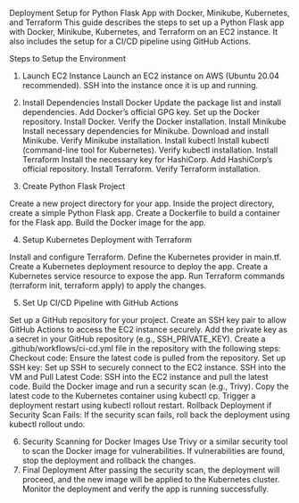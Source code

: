 Deployment Setup for Python Flask App with Docker, Minikube, Kubernetes, and Terraform
This guide describes the steps to set up a Python Flask app with Docker, Minikube, Kubernetes, and Terraform on an EC2 instance. It also includes the setup for a CI/CD pipeline using GitHub Actions.


Steps to Setup the Environment
1. Launch EC2 Instance
Launch an EC2 instance on AWS (Ubuntu 20.04 recommended).
SSH into the instance once it is up and running.

2. Install Dependencies
Install Docker
Update the package list and install dependencies.
Add Docker’s official GPG key.
Set up the Docker repository.
Install Docker.
Verify the Docker installation.
Install Minikube
Install necessary dependencies for Minikube.
Download and install Minikube.
Verify Minikube installation.
Install kubectl
Install kubectl (command-line tool for Kubernetes).
Verify kubectl installation.
Install Terraform
Install the necessary key for HashiCorp.
Add HashiCorp’s official repository.
Install Terraform.
Verify Terraform installation.

3. Create Python Flask Project

Create a new project directory for your app.
Inside the project directory, create a simple Python Flask app.
Create a Dockerfile to build a container for the Flask app.
Build the Docker image for the app.

4. Setup Kubernetes Deployment with Terraform

Install and configure Terraform.
Define the Kubernetes provider in main.tf.
Create a Kubernetes deployment resource to deploy the app.
Create a Kubernetes service resource to expose the app.
Run Terraform commands (terraform init, terraform apply) to apply the changes.

5. Set Up CI/CD Pipeline with GitHub Actions

Set up a GitHub repository for your project.
Create an SSH key pair to allow GitHub Actions to access the EC2 instance securely.
Add the private key as a secret in your GitHub repository (e.g., SSH_PRIVATE_KEY).
Create a .github/workflows/ci-cd.yml file in the repository with the following steps:
Checkout code: Ensure the latest code is pulled from the repository.
Set up SSH key: Set up SSH to securely connect to the EC2 instance.
SSH into the VM and Pull Latest Code:
SSH into the EC2 instance and pull the latest code.
Build the Docker image and run a security scan (e.g., Trivy).
Copy the latest code to the Kubernetes container using kubectl cp.
Trigger a deployment restart using kubectl rollout restart.
Rollback Deployment if Security Scan Fails: If the security scan fails, roll back the deployment using kubectl rollout undo.

6. Security Scanning for Docker Images
Use Trivy or a similar security tool to scan the Docker image for vulnerabilities.
If vulnerabilities are found, stop the deployment and rollback the changes.
7. Final Deployment
After passing the security scan, the deployment will proceed, and the new image will be applied to the Kubernetes cluster.
Monitor the deployment and verify the app is running successfully.

